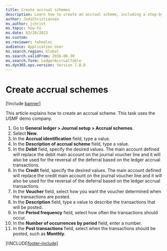 ```yaml
--- 
title: Create accrual schemes
description: Learn how to create an accrual scheme, including a step-by-step process for a task that uses the USMF demo company to navigate from general ledger to accrual schemes. 
author: JodiChristiansen
ms.author: jchrist
ms.topic: how-to
ms.date: 03/28/2023
ms.custom:
ms.reviewer: twheeloc
audience: Application User   
ms.search.region: Global
ms.search.validFrom: 2016-06-30
ms.search.form: LedgerAccrualTable
ms.dyn365.ops.version: Version 7.0.0 
---
```


# Create accrual schemes

[!include [banner](../../includes/banner.md)]

This article explains how to create an accrual scheme. This task uses the USMF demo company.

1. Go to **General ledger > Journal setup > Accrual schemes**.
2. Select **New**.
3. In the **Accrual identification** field, type a value.
4. In the **Description of accrual scheme** field, type a value.
5. In the **Debit** field, specify the desired values. The main account defined will replace the debit main account on the journal voucher line and it will also be used for the reversal of the deferral based on the ledger accrual transactions.  
6. In the **Credit** field, specify the desired values. The main account defined will replace the credit main account on the journal voucher line and it will also be used for the reversal of the deferral based on the ledger accrual transactions.  
7. In the **Voucher** field, select how you want the voucher determined when the transactions are posted.
8. In the **Description** field, type a value to describe the transactions that will be posted.
9. In the **Period frequency** field, select how often the transactions should occur.
10. In the **Number of occurrences by period** field, enter a number.
11. In the **Post transactions** field, select when the transactions should be posted, such as **Monthly**.



[!INCLUDE[footer-include](../../../includes/footer-banner.md)]
